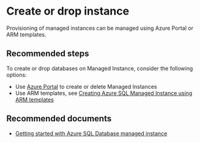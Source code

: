 <properties
	pageTitle="Create or Drop Resources/Instance"
	description="Create or Drop Resources/Instance"
    infoBubbleText="Create or Drop Resources/Instance"
	service="microsoft.sql"
	resource="servers"
	authors="danimir"
	ms.author="danil"
	displayOrder=""
    diagnosticScenario=""
    selfHelpType="generic"
    supportTopicIds="32637269"
    resourceTags=""	
	productPesIds="16259"
	cloudEnvironments="public"
	articleId="f853015d-28f1-454e-9b08-154a60669a7c"
/>

# Create or drop instance

Provisioning of managed instances can be managed using Azure Portal or ARM templates.

## **Recommended steps**

To create or drop databases on Managed Instance, consider the following options:

* Use [Azure Portal](https://docs.microsoft.com/azure/sql-database/sql-database-managed-instance-get-started#sign-in-to-the-azure-portal) to create or delete Managed Instances
* Use ARM templates, see [Creating Azure SQL Managed Instance using ARM templates](https://techcommunity.microsoft.com/t5/Azure-SQL-Database/Creating-Azure-SQL-Managed-Instance-using-ARM-templates/ba-p/386203)

## **Recommended documents**

* [Getting started with Azure SQL Database managed instance](https://docs.microsoft.com/azure/sql-database/sql-database-managed-instance-quickstart-guide)
